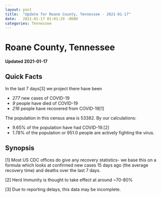 ```yaml
---
layout: post
title:  "Update for Roane County, Tennessee - 2021-01-17"
date:   2021-01-17 01:01:29 -0600
categories: Tennessee
---
```


# Roane County, Tennessee
#### Updated 2021-01-17

## Quick Facts

In the last 7 days[3] we project there have been
- *277* new cases of COVID-19
- *9* people have died of COVID-19
- *216* people have recovered from COVID-19[1]

The population in this census area is 53382. By our calculations:
- 9.65% of the population have had COVID-19.[2]
- 1.78% of the population or 951.0 people are actively fighting the virus.

## Synopsis




[1] Most US CDC offices do give any recovery statistics- we base this on a formula which looks at confirmed new cases
15 days ago (the average recovery time) and deaths over the last 7 days.

[2] Herd Immunity is thought to take effect at around ~70-80%

[3] Due to reporting delays, this data may be incomplete.
 
    
